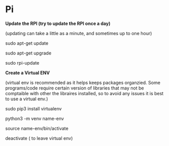 # Pi

**Update the RPI (try to update the RPI once a day)**




(updating can take a little as a minute, and sometimes up to one hour)







sudo apt-get update

sudo apt-get upgrade 

sudo rpi-update



**Create a Virtual ENV**




(virtual env is recommended as it helps keeps packages organzied. Some programs/code require certain version of libraries that may not be comptaible with other the libraires installed, so to avoid any issues it is best to use a virtual env.)






sudo pip3 install virtualenv

python3 -m venv name-env

source name-env/bin/activate

deactivate ( to leave virtual env)

